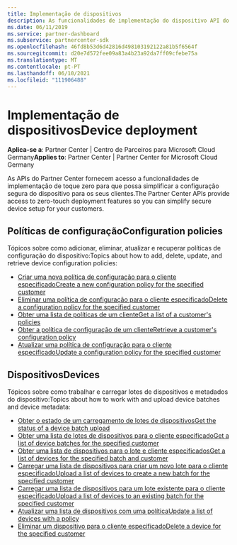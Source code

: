 ```yaml
---
title: Implementação de dispositivos
description: As funcionalidades de implementação do dispositivo API do Partner Center incluem políticas de configuração e dispositivos.
ms.date: 06/11/2019
ms.service: partner-dashboard
ms.subservice: partnercenter-sdk
ms.openlocfilehash: 46fd8b53d6d42816d498103192122a81b5f6564f
ms.sourcegitcommit: d20e7d572fee09a83a4b23a92da7ff09cfebe75a
ms.translationtype: MT
ms.contentlocale: pt-PT
ms.lasthandoff: 06/10/2021
ms.locfileid: "111906488"
---
```

# <a name="device-deployment"></a><span data-ttu-id="9cd2f-103">Implementação de dispositivos</span><span class="sxs-lookup"><span data-stu-id="9cd2f-103">Device deployment</span></span>

<span data-ttu-id="9cd2f-104">**Aplica-se a**: Partner Center | Centro de Parceiros para Microsoft Cloud Germany</span><span class="sxs-lookup"><span data-stu-id="9cd2f-104">**Applies to**: Partner Center | Partner Center for Microsoft Cloud Germany</span></span>

<span data-ttu-id="9cd2f-105">As APIs do Partner Center fornecem acesso a funcionalidades de implementação de toque zero para que possa simplificar a configuração segura do dispositivo para os seus clientes.</span><span class="sxs-lookup"><span data-stu-id="9cd2f-105">The Partner Center APIs provide access to zero-touch deployment features so you can simplify secure device setup for your customers.</span></span>

## <a name="configuration-policies"></a><span data-ttu-id="9cd2f-106">Políticas de configuração</span><span class="sxs-lookup"><span data-stu-id="9cd2f-106">Configuration policies</span></span>

<span data-ttu-id="9cd2f-107">Tópicos sobre como adicionar, eliminar, atualizar e recuperar políticas de configuração do dispositivo:</span><span class="sxs-lookup"><span data-stu-id="9cd2f-107">Topics about how to add, delete, update, and retrieve device configuration policies:</span></span>

- [<span data-ttu-id="9cd2f-108">Criar uma nova política de configuração para o cliente especificado</span><span class="sxs-lookup"><span data-stu-id="9cd2f-108">Create a new configuration policy for the specified customer</span></span>](create-a-new-configuration-policy-for-the-specified-customer.md)
- [<span data-ttu-id="9cd2f-109">Eliminar uma política de configuração para o cliente especificado</span><span class="sxs-lookup"><span data-stu-id="9cd2f-109">Delete a configuration policy for the specified customer</span></span>](delete-a-configuration-policy-for-the-specified-customer.md)
- [<span data-ttu-id="9cd2f-110">Obter uma lista de políticas de um cliente</span><span class="sxs-lookup"><span data-stu-id="9cd2f-110">Get a list of a customer's policies</span></span>](get-a-list-of-a-customer-s-policies.md)
- [<span data-ttu-id="9cd2f-111">Obter a política de configuração de um cliente</span><span class="sxs-lookup"><span data-stu-id="9cd2f-111">Retrieve a customer's configuration policy</span></span>](retrieve-a-customer-s-configuration-policy.md)
- [<span data-ttu-id="9cd2f-112">Atualizar uma política de configuração para o cliente especificado</span><span class="sxs-lookup"><span data-stu-id="9cd2f-112">Update a configuration policy for the specified customer</span></span>](update-a-configuration-policy-for-the-specified-customer.md)

## <a name="devices"></a><span data-ttu-id="9cd2f-113">Dispositivos</span><span class="sxs-lookup"><span data-stu-id="9cd2f-113">Devices</span></span>

<span data-ttu-id="9cd2f-114">Tópicos sobre como trabalhar e carregar lotes de dispositivos e metadados do dispositivo:</span><span class="sxs-lookup"><span data-stu-id="9cd2f-114">Topics about how to work with and upload device batches and device metadata:</span></span>

- [<span data-ttu-id="9cd2f-115">Obter o estado de um carregamento de lotes de dispositivos</span><span class="sxs-lookup"><span data-stu-id="9cd2f-115">Get the status of a device batch upload</span></span>](get-the-status-of-a-device-batch-upload.md)
- [<span data-ttu-id="9cd2f-116">Obter uma lista de lotes de dispositivos para o cliente especificado</span><span class="sxs-lookup"><span data-stu-id="9cd2f-116">Get a list of device batches for the specified customer</span></span>](get-the-list-of-device-batches-for-the-specified-customer.md)
- [<span data-ttu-id="9cd2f-117">Obter uma lista de dispositivos para o lote e cliente especificados</span><span class="sxs-lookup"><span data-stu-id="9cd2f-117">Get a list of devices for the specified batch and customer</span></span>](get-a-list-of-devices-for-the-specified-batch-and-customer.md)
- [<span data-ttu-id="9cd2f-118">Carregar uma lista de dispositivos para criar um novo lote para o cliente especificado</span><span class="sxs-lookup"><span data-stu-id="9cd2f-118">Upload a list of devices to create a new batch for the specified customer</span></span>](upload-a-list-of-devices-to-create-a-new-batch-for-the-specified-customer.md)
- [<span data-ttu-id="9cd2f-119">Carregar uma lista de dispositivos para um lote existente para o cliente especificado</span><span class="sxs-lookup"><span data-stu-id="9cd2f-119">Upload a list of devices to an existing batch for the specified customer</span></span>](upload-a-list-of-devices-for-the-specified-customer.md)
- [<span data-ttu-id="9cd2f-120">Atualizar uma lista de dispositivos com uma política</span><span class="sxs-lookup"><span data-stu-id="9cd2f-120">Update a list of devices with a policy</span></span>](update-a-list-of-devices-with-a-policy.md)
- [<span data-ttu-id="9cd2f-121">Eliminar um dispositivo para o cliente especificado</span><span class="sxs-lookup"><span data-stu-id="9cd2f-121">Delete a device for the specified customer</span></span>](delete-a-device-for-the-specified-customer.md)
